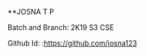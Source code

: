         
                
**JOSNA T P

Batch and Branch: 2K19 S3 CSE

Github Id: :https://github.com/josna123

